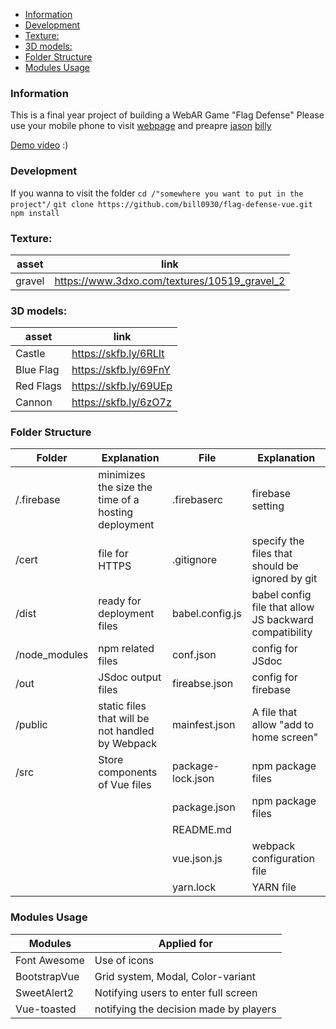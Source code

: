 <!-- @import "[TOC]" {cmd="toc" depthFrom=1 depthTo=6 orderedList=false} -->

<!-- code_chunk_output -->

- [Information](#information)
- [Development](#development)
- [Texture:](#texture)
- [3D models:](#3d-models)
- [Folder Structure](#folder-structure)
- [Modules Usage](#modules-usage)

<!-- /code_chunk_output -->

### Information
This is a final year project of building a WebAR Game "Flag Defense"
Please use your mobile phone to visit [webpage](https://flag-defense.firebaseapp.com/) and preapre 
[jason](https://flag-defense.firebaseapp.com/markers/png/pattern-JASON.png)
[billy](https://flag-defense.firebaseapp.com/markers/png/pattern-BILLY.png)

[Demo video](https://www.youtube.com/watch?v=FyDh6MB-k78) :)

### Development
If you wanna to visit the folder 
`cd /"somewhere you want to put in the project"/`
`git clone https://github.com/bill0930/flag-defense-vue.git` 
`npm install`


### Texture: 
|   asset    |link   |  
|---|---|
|gravel| https://www.3dxo.com/textures/10519_gravel_2|

### 3D models:  
|   asset    |link   |  
|---|---|
|Castle  |  https://skfb.ly/6RLIt|
Blue Flag | https://skfb.ly/69FnY|
Red Flags | https://skfb.ly/69UEp|
Cannon  |https://skfb.ly/6zO7z|

### Folder Structure

|   Folder    |Explanation   |  File   |Explanation   |
|---|---|---|---|
|/.firebase| minimizes the size the time of a hosting deployment   |.firebaserc |firebase setting|
|/cert| file for HTTPS   |.gitignore|specify the files that should be ignored by git|
|/dist| ready for deployment files  |babel.config.js| babel config file that allow JS backward compatibility|
|/node_modules| npm related files  |conf.json|config for JSdoc|
|/out| JSdoc output files  |fireabse.json|config for firebase|
|/public| static files that will be not handled by Webpack| mainfest.json|A file that allow "add to home screen"|
|/src| Store  components of Vue files| package-lock.json| npm package files|
||   | package.json|npm package files|
||   | README.md| 
||   | vue.json.js| webpack configuration file|
||   | yarn.lock| YARN file|



### Modules Usage

| Modules | Applied for  | 
|---|---|
|  Font Awesome | Use of icons |
|  BootstrapVue | Grid system, Modal, Color-variant |
|  SweetAlert2 | Notifying users to enter full screen |
|  Vue-toasted | notifying the decision made by players |

